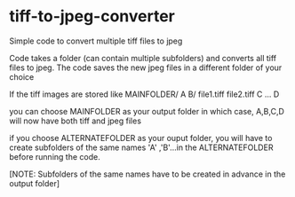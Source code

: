 # tiff-to-jpeg-converter
Simple code to convert multiple tiff files to jpeg

Code takes a folder (can contain multiple subfolders) and converts all tiff files to jpeg. The code saves the new jpeg files in a different folder of your choice 

If the tiff images are stored like MAINFOLDER/
A
B/
file1.tiff
file2.tiff
C 
...
D

you can choose MAINFOLDER as your output folder in which case, A,B,C,D will now have both tiff and jpeg files

if you choose ALTERNATEFOLDER as your ouput folder, you will have to create subfolders of the same names 'A' ,'B'...in the ALTERNATEFOLDER before running the code.




[NOTE: Subfolders of the same names have to be created in advance in the output folder]
